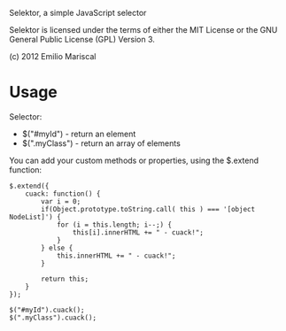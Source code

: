 Selektor, a simple JavaScript selector

Selektor is licensed under the terms of either the MIT License or the GNU General Public License (GPL) Version 3.

(c) 2012 Emilio Mariscal

# Usage

Selector:

* $("#myId") - return an element 
* $(".myClass") - return an array of elements

You can add your custom methods or properties, using the $.extend function:

    $.extend({
        cuack: function() {
            var i = 0;
            if(Object.prototype.toString.call( this ) === '[object NodeList]') {
                for (i = this.length; i--;) {
                    this[i].innerHTML += " - cuack!";
                }
            } else {
                this.innerHTML += " - cuack!";                    
            }
            
            return this;
        } 
    });
    
    $("#myId").cuack();
    $(".myClass").cuack();
